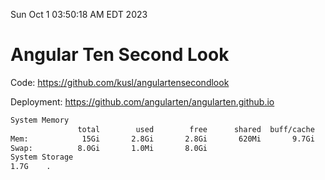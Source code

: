 Sun Oct  1 03:50:18 AM EDT 2023

# Angular Ten Second Look

Code: https://github.com/kusl/angulartensecondlook

Deployment: https://github.com/angularten/angularten.github.io

```bash
System Memory
               total        used        free      shared  buff/cache   available
Mem:            15Gi       2.8Gi       2.8Gi       620Mi       9.7Gi        11Gi
Swap:          8.0Gi       1.0Mi       8.0Gi
System Storage
1.7G	.

